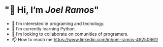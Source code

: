 <h1> "🫡 Hi, I’m <em>Joel Ramos</em>" </h1>   

- 👀 I’m interested in programing and tecnology.     
- 🌱 I’m currently learning Python.    
- 💞️ I’m looking to collaborate on comunities of programers.    
- 📫 How to reach me https://www.linkedin.com/in/joel-ramos-49250661/    

<!---
Choelramos/Choelramos is a ✨ special ✨ repository because its `README.md` (this file) appears on your GitHub profile.
You can click the Preview link to take a look at your changes.
--->
